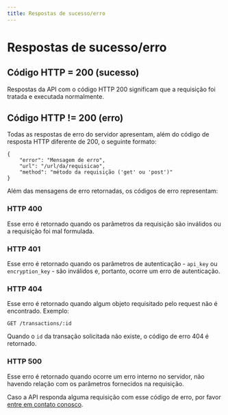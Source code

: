```yaml
---
title: Respostas de sucesso/erro
---
```


# Respostas de sucesso/erro

## Código HTTP = 200 (sucesso)

Respostas da API com o código HTTP 200 significam que a requisição foi tratada e executada normalmente.

## Código HTTP != 200 (erro)

Todas as respostas de erro do servidor apresentam, além do código de resposta HTTP diferente de 200, o seguinte formato:

<pre><code data-language="javascript">{
    "error": "Mensagem de erro",
    "url": "/url/da/requisicao",
    "method": "método da requisição ('get' ou 'post')"
}</code></pre>

Além das mensagens de erro retornadas, os códigos de erro representam:

### HTTP 400

Esse erro é retornado quando os parâmetros da requisição são inválidos ou a requisição foi mal formulada.

### HTTP 401

Esse erro é retornado quando os parâmetros de autenticação - `api_key` ou `encryption_key` - são inválidos e, portanto, ocorre um erro de autenticação.

### HTTP 404

Esse erro é retornado quando algum objeto requisitado pelo request não é encontrado. Exemplo:

	GET /transactions/:id

Quando o `id` da transação solicitada não existe, o código de erro 404 é retornado.

### HTTP 500

Esse erro é retornado quando ocorre um erro interno no servidor, não havendo relação com os parâmetros fornecidos na requisição.

Caso a API responda alguma requisição com esse código de erro, por favor [entre em contato conosco](mailto:pedro@pagar.me).
